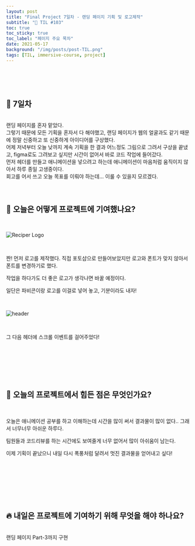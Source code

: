 ```yaml
---
layout: post
title: "Final Project 7일차 - 랜딩 페이지 기획 및 로고제작"
subtitle: "📅 TIL #103"
toc: true
toc_sticky: true
toc_label: "페이지 주요 목차"
date: 2021-05-17
background: "/img/posts/post-TIL.png"
tags: [TIL, immersive-course, project]
---
```


<br/>
<br/>
<br/>

## 🔔 7일차

<br/>
랜딩 페이지를 혼자 맡았다.

<br/>
그렇기 때문에 모든 기획을 혼자서 다 해야했고, 랜딩 페이지가 웹의 얼굴과도 같기 때문에 정말 신중하고 또 신중하게 아이디어를 구상했다.

<br/>
어제 저녁부터 오늘 낮까지 계속 기획을 한 결과 어느정도 그림으로 그려서 구상을 끝냈고, figma로도 그려보고 싶지만 시간이 없어서 바로 코드 작업에 들어갔다.

<br/>
먼저 헤더를 만들고 애니메이션을 넣으려고 하는데 애니메이션이 마음처럼 움직이지 않아서 하루 종일 고생중이다.

<br/>
회고를 어서 쓰고 오늘 목표를 이뤄야 하는데... 이룰 수 있을지 모르겠다.

<br/>
<br/>
<br/>

## 💪 오늘은 어떻게 프로젝트에 기여했나요?

<br/>

![Reciper Logo](https://user-images.githubusercontent.com/75570915/118498392-f039df00-b760-11eb-897d-4dabb1a025d6.png)

<br/>

짠! 먼저 로고를 제작했다. 직접 포토샵으로 만들어보았지만 로고와 폰트가 맞지 않아서 폰트를 변경하기로 했다.

작업을 하다가도 더 좋은 로고가 생각나면 바꿀 예정이다.

일단은 파비콘이랑 로고를 이걸로 넣어 놓고, 기분이라도 내자!

<br/>

![header](https://user-images.githubusercontent.com/75570915/118498656-3c851f00-b761-11eb-8382-fb1f807b266c.gif)

<br/>

그 다음 헤더에 스크롤 이벤트를 걸어주었다!
<br/>
<br/>
<br/>
<br/>
<br/>
<br/>
<br/>

## 🤔 오늘의 프로젝트에서 힘든 점은 무엇인가요?

<br/>

오늘은 애니메이션 공부를 하고 이해하는데 시간을 많이 써서 결과물이 많이 없다.. 그래서 너무너무 아쉬운 하루다.

팀원들과 코드리뷰를 하는 시간에도 보여줄게 너무 없어서 많이 아쉬움이 남는다.

이제 기획이 끝났으니 내일 다시 폭풍처럼 달려서 멋진 결과물을 얻어내고 싶다!

<br/>
<br/>
<br/>
<br/>
<br/>
<br/>

## 🔥 내일은 프로젝트에 기여하기 위해 무엇을 해야 하나요?

<br/>
랜딩 페이지 Part-3까지 구현

<br/>
<br/>
<br/>
<br/>
<br/>
<br/>
